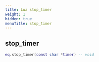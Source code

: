```yaml
---
title: Lua stop_timer
weight: 1
hidden: true
menuTitle: stop_timer
---
```

## stop_timer
```lua
eq.stop_timer(const char *timer) -- void
```